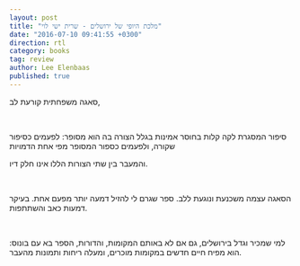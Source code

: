 ```yaml
---
layout: post
title: "מלכת היופי של ירושלים - שרית ישי לוי"
date: "2016-07-10 09:41:55 +0300"
direction: rtl
category: books
tag: review
author: Lee Elenbaas
published: true
---
```

סאגה משפחתית קורעת לב,

<br>

סיפור המסגרת לקה קלות בחוסר אמינות בגלל הצורה בה הוא מסופר: לפעמים כסיפור שקורה,
ולפעמים כספור המסופר מפי אחת הדמויות

והמעבר בין שתי הצורות הללו אינו חלק דיו.

<br>

הסאגה עצמה משכנעת ונוגעת ללב. ספר שגרם לי להזיל דמעה יותר מפעם אחת. בעיקר דמעות כאב והשתתפות.

<br>

למי שמכיר וגדל בירושלים, גם אם לא באותם המקומות, והדורות, הספר בא עם בונוס: הוא מפיח חיים חדשים במקומות מוכרים, ומעלה ריחות ותמונות מהעבר.
